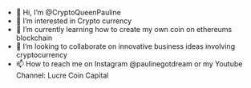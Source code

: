 - 👋 Hi, I’m @CryptoQueenPauline
- 👀 I’m interested in Crypto currency
- 🌱 I’m currently learning how to create my own coin on ethereums blockchain
- 💞️ I’m looking to collaborate on innovative business ideas involving cryptocurrency
- 📫 How to reach me on Instagram @paulinegotdream or my Youtube Channel: Lucre Coin Capital

<!---
CryptoQueenPauline/CryptoQueenPauline is a ✨ special ✨ repository because its `README.md` (this file) appears on your GitHub profile.
You can click the Preview link to take a look at your changes.
--->

